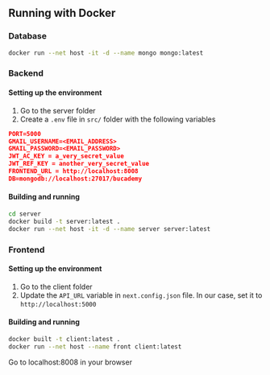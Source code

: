 ## Running with Docker


### Database
```bash
docker run --net host -it -d --name mongo mongo:latest 
```

### Backend
#### Setting up the environment
1. Go to the server folder
2. Create a `.env` file in `src/` folder with the following variables
```json
PORT=5000
GMAIL_USERNAME=<EMAIL_ADDRESS>
GMAIL_PASSWORD=<EMAIL_PASSWORD>
JWT_AC_KEY = a_very_secret_value
JWT_REF_KEY = another_very_secret_value
FRONTEND_URL = http://localhost:8008
DB=mongodb://localhost:27017/bucademy
```
#### Building and running 
```bash
cd server
docker build -t server:latest .
docker run --net host -it -d --name server server:latest
```
### Frontend
#### Setting up the environment
1. Go to the client folder
2. Update the `API_URL` variable in `next.config.json` file. In our case, set it to `http://localhost:5000`
#### Building and running 
```bash
docker built -t client:latest .
docker run --net host --name front client:latest
```
Go to localhost:8008 in your browser